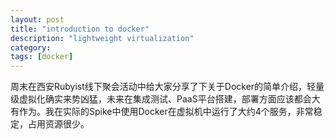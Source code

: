 ```yaml
---
layout: post
title: "introduction to docker"
description: "lightweight virtualization"
category:
tags: [docker]
---
```



周末在西安Rubyist线下聚会活动中给大家分享了下关于Docker的简单介绍，轻量级虚拟化确实来势凶猛，未来在集成测试、PaaS平台搭建，部署方面应该都会大有作为。我在实际的Spike中使用Docker在虚拟机中运行了大约4个服务，非常稳定，占用资源很少。


<script async class="speakerdeck-embed" data-id="65ada8608e8f013146041a945ae20cc0" data-ratio="1.33333333333333" src="//speakerdeck.com/assets/embed.js"></script>

